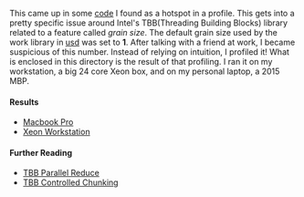 This came up in some [code](https://github.com/PixarAnimationStudios/USD/pull/588/files#diff-ae871481ac1da2d3081de73c7245d8dd) 
I found as a hotspot in a profile. This gets into a pretty specific issue around Intel's TBB(Threading Building Blocks) library
related to a feature called _grain size_. The default grain size used by the work library in [usd](github.com/pixaranimationstudios/usd)
was set to **1**. After talking with a friend at work, I became suspicious of this number. Instead of relying on intuition,
I profiled it! What is enclosed in this directory is the result of that profiling. I ran it on my workstation, a big 24 core Xeon box, and
on my personal laptop, a 2015 MBP. 

#### Results
- [Macbook Pro](./charts_mac.pdf)
- [Xeon Workstation](./results_workstation.md)

#### Further Reading
- [TBB Parallel Reduce](https://software.intel.com/en-us/node/506063)
- [TBB Controlled Chunking](https://software.intel.com/en-us/node/506060)
